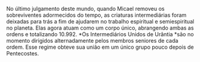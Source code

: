 ﻿No último julgamento deste mundo, quando Micael removeu os sobreviventes adormecidos do tempo, as criaturas intermediárias foram deixadas para trás a fim de ajudarem no trabalho espiritual e semiespiritual no planeta. Elas agora atuam como um corpo único, abrangendo ambas as ordens e totalizando 10.992. *Os Intermediários Unidos de Urântia *são no momento dirigidos alternadamente pelos membros seniores de cada ordem. Esse regime obteve sua união em um único grupo pouco depois de Pentecostes.